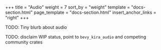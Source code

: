 +++
title = "Audio"
weight = 7
sort_by = "weight"
template = "docs-section.html"
page_template = "docs-section.html"
insert_anchor_links = "right"
+++

TODO: Tiny blurb about audio

TODO: disclaim WIP status, point to `bevy_kira_audio` and competing community crates
